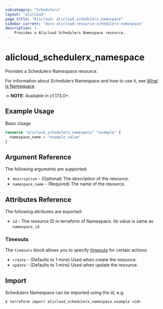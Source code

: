 ```yaml
---
subcategory: "Schedulerx"
layout: "alicloud"
page_title: "Alicloud: alicloud_schedulerx_namespace"
sidebar_current: "docs-alicloud-resource-schedulerx-namespace"
description: |- 
    Provides a Alicloud Schedulerx Namespace resource.
---
```


# alicloud\_schedulerx\_namespace

Provides a Schedulerx Namespace resource.

For information about Schedulerx Namespace and how to use it, see [What is Namespace](https://help.aliyun.com/document_detail/206088.html).

-> **NOTE:** Available in v1.173.0+.

## Example Usage

Basic Usage

```terraform
resource "alicloud_schedulerx_namespace" "example" {
  namespace_name = "example_value"
}

```

## Argument Reference

The following arguments are supported:

* `description` - (Optional) The description of the resource.
* `namespace_name` - (Required) The name of the resource.

## Attributes Reference

The following attributes are exported:

* `id` - The resource ID in terraform of Namespace. Its value is same as `namespace_id`.

### Timeouts

The `timeouts` block allows you to specify [timeouts](https://www.terraform.io/docs/configuration-0-11/resources.html#timeouts) for certain actions:

* `create` - (Defaults to 1 mins) Used when create the resource.
* `update` - (Defaults to 1 mins) Used when update the resource.



## Import

Schedulerx Namespace can be imported using the id, e.g.

```
$ terraform import alicloud_schedulerx_namespace.example <id>
```
